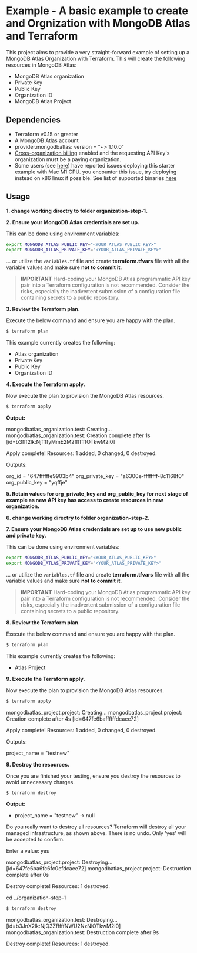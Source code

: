 
# Example - A basic example to create and Orgnization with MongoDB Atlas and Terraform

This project aims to provide a very straight-forward example of setting up a MongoDB Atlas Organization with Terraform. This will create the following resources in MongoDB Atlas:

- MongoDB Atlas organization
- Private Key
- Public Key
- Organization ID
- MongoDB Atlas Project

## Dependencies

* Terraform v0.15 or greater
* A MongoDB Atlas account 
* provider.mongodbatlas: version = "~> 1.10.0"
* [Cross-organization billing](https://www.mongodb.com/docs/atlas/billing/#cross-organization-billing) enabled and the requesting API Key's organization must be a paying organization. 
* Some users (see [here](https://github.com/mongodb/terraform-provider-mongodbatlas/issues/1083)) have reported issues deploying this starter example with Mac M1 CPU. you encounter this issue, try deploying instead on x86 linux if possible. See list of supported binaries [here](https://github.com/mongodb/terraform-provider-mongodbatlas/releases/tag/v1.8.1)  

## Usage
**1\. change working directry to folder organization-step-1.**

**2\. Ensure your MongoDB Atlas credentials are set up.**

This can be done using environment variables:

```bash
export MONGODB_ATLAS_PUBLIC_KEY="<YOUR_ATLAS_PUBLIC_KEY>"
export MONGODB_ATLAS_PRIVATE_KEY="<YOUR_ATLAS_PRIVATE_KEY>"
```

... or utilize the `variables.tf` file and create **terraform.tfvars** file with all the variable values and make sure **not to commit it**.


> **IMPORTANT** Hard-coding your MongoDB Atlas programmatic API key pair into a Terraform configuration is not recommended. Consider the risks, especially the inadvertent submission of a configuration file containing secrets to a public repository.


**3\. Review the Terraform plan.**

Execute the below command and ensure you are happy with the plan.

``` bash
$ terraform plan
```

This example currently creates the following:

- Atlas organization
- Private Key
- Public Key
- Organization ID

**4\. Execute the Terraform apply.**

Now execute the plan to provision the MongoDB Atlas resources.

``` bash
$ terraform apply
```

**Output:**

mongodbatlas_organization.test: Creating...
mongodbatlas_organization.test: Creation complete after 1s [id=b3fff2lk:NjffffyMmE2M2fffffffOTkwM2I0]

Apply complete! Resources: 1 added, 0 changed, 0 destroyed.

Outputs:

org_id = "647ffffffe9903b4"
org_private_key = "a6300e-ffffffff-8c1168f0"
org_public_key = "yqffje"

**5\. Retain values for org_private_key and org_public_key for next stage of example as new API key has access to create resources in new organization.**

**6\. change working directry to folder organization-step-2.**

**7\. Ensure your MongoDB Atlas credentials are set up to use new public and private key.**

This can be done using environment variables:

```bash
export MONGODB_ATLAS_PUBLIC_KEY="<YOUR_ATLAS_PUBLIC_KEY>"
export MONGODB_ATLAS_PRIVATE_KEY="<YOUR_ATLAS_PRIVATE_KEY>"
```

... or utilize the `variables.tf` file and create **terraform.tfvars** file with all the variable values and make sure **not to commit it**.


> **IMPORTANT** Hard-coding your MongoDB Atlas programmatic API key pair into a Terraform configuration is not recommended. Consider the risks, especially the inadvertent submission of a configuration file containing secrets to a public repository.


**8\. Review the Terraform plan.**

Execute the below command and ensure you are happy with the plan.

``` bash
$ terraform plan
```

This example currently creates the following:

- Atlas Project

**9\. Execute the Terraform apply.**

Now execute the plan to provision the MongoDB Atlas resources.

``` bash
$ terraform apply
```
mongodbatlas_project.project: Creating...
mongodbatlas_project.project: Creation complete after 4s [id=647fe6baffffffdcaee72]

Apply complete! Resources: 1 added, 0 changed, 0 destroyed.

Outputs:

project_name = "testnew"

**9\. Destroy the resources.**

Once you are finished your testing, ensure you destroy the resources to avoid unnecessary charges.

``` bash
$ terraform destroy
```


**Output:**
  - project_name = "testnew" -> null

Do you really want to destroy all resources?
  Terraform will destroy all your managed infrastructure, as shown above.
  There is no undo. Only 'yes' will be accepted to confirm.

  Enter a value: yes

mongodbatlas_project.project: Destroying... [id=647fe6ba6fc6fc0efdcaee72]
mongodbatlas_project.project: Destruction complete after 0s

Destroy complete! Resources: 1 destroyed.

cd ../organization-step-1

``` bash
$ terraform destroy
```


mongodbatlas_organization.test: Destroying... [id=b3JnX2lk:NjQ3ZfffffNWU2NzNlOTkwM2I0]
mongodbatlas_organization.test: Destruction complete after 9s

Destroy complete! Resources: 1 destroyed.


